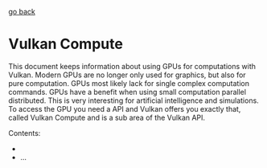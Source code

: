 [go back](../../../README.md)

# Vulkan Compute

This document keeps information about using GPUs for computations with Vulkan. Modern GPUs are no longer only used for graphics, but also for pure computation. GPUs most likely lack for single complex computation commands. GPUs have a benefit when using small computation parallel distributed. This is very interesting for artificial intelligence and simulations. To access the GPU you need a API and Vulkan offers you exactly that, called Vulkan Compute and is a sub area of the Vulkan API.



Contents:
- [](#)
- ...










